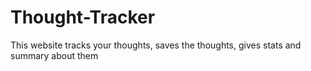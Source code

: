 # Thought-Tracker
This website tracks your thoughts, saves the thoughts, gives stats and summary about them
